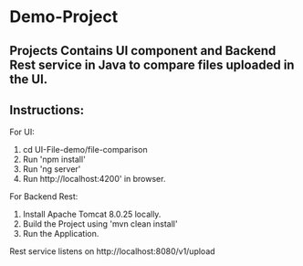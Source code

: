 # Demo-Project

## Projects Contains UI component and Backend Rest service in Java to compare files uploaded in the UI.

## Instructions:

For UI:

1. cd UI-File-demo/file-comparison
2. Run 'npm install'
3. Run 'ng server'
4. Run http://localhost:4200' in browser.

For Backend Rest:

1. Install Apache Tomcat 8.0.25 locally.
2. Build the Project using 'mvn clean install'
3. Run the Application.

Rest service listens on http://localhost:8080/v1/upload
